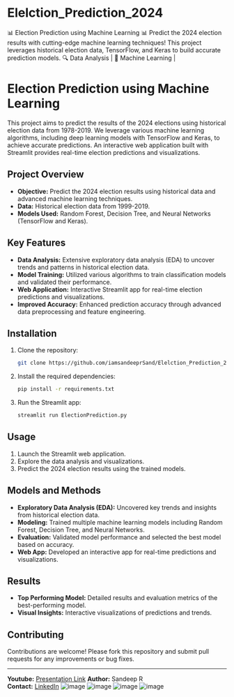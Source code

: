# Elelction_Prediction_2024
📊 Election Prediction using Machine Learning 📊  Predict the 2024 election results with cutting-edge machine learning techniques! This project leverages historical election data, TensorFlow, and Keras to build accurate prediction models.  🔍 Data Analysis | 🧠 Machine Learning |



# Election Prediction using Machine Learning

This project aims to predict the results of the 2024 elections using historical election data from 1978-2019. We leverage various machine learning algorithms, including deep learning models with TensorFlow and Keras, to achieve accurate predictions. An interactive web application built with Streamlit provides real-time election predictions and visualizations.

## Project Overview

- **Objective:** Predict the 2024 election results using historical data and advanced machine learning techniques.
- **Data:** Historical election data from 1999-2019.
- **Models Used:** Random Forest, Decision Tree, and Neural Networks (TensorFlow and Keras).

## Key Features

- **Data Analysis:** Extensive exploratory data analysis (EDA) to uncover trends and patterns in historical election data.
- **Model Training:** Utilized various algorithms to train classification models and validated their performance.
- **Web Application:** Interactive Streamlit app for real-time election predictions and visualizations.
- **Improved Accuracy:** Enhanced prediction accuracy through advanced data preprocessing and feature engineering.

## Installation

1. Clone the repository:
    ```bash
    git clone https://github.com/iamsandeeprSand/Elelction_Prediction_2024
    ```

2. Install the required dependencies:
    ```bash
    pip install -r requirements.txt
    ```

3. Run the Streamlit app:
    ```bash
    streamlit run ElectionPrediction.py
    ```

## Usage

1. Launch the Streamlit web application.
2. Explore the data analysis and visualizations.
3. Predict the 2024 election results using the trained models.

## Models and Methods

- **Exploratory Data Analysis (EDA):** Uncovered key trends and insights from historical election data.
- **Modeling:** Trained multiple machine learning models including Random Forest, Decision Tree, and Neural Networks.
- **Evaluation:** Validated model performance and selected the best model based on accuracy.
- **Web App:** Developed an interactive app for real-time predictions and visualizations.

## Results

- **Top Performing Model:** Detailed results and evaluation metrics of the best-performing model.
- **Visual Insights:** Interactive visualizations of predictions and trends.

## Contributing

Contributions are welcome! Please fork this repository and submit pull requests for any improvements or bug fixes.



---
**Youtube:** [Presentation Link](https://youtu.be/waRUKisMfxo?si=xKhAgbx9O-Q12RGP)
**Author:** Sandeep R  
**Contact:** [LinkedIn](https://www.linkedin.com/in/sandeep-r-770a9a1b2/)
![image](https://github.com/user-attachments/assets/8f61f690-1413-4595-94f5-03b456218b53)
![image](https://github.com/user-attachments/assets/6202eb11-0b27-41aa-9bd8-467715b9e02e)
![image](https://github.com/user-attachments/assets/b1692e75-21dc-4e55-982d-5cce6071be1c)
![image](https://github.com/user-attachments/assets/19539bfa-fd39-495a-9560-4a18e7a67703)





